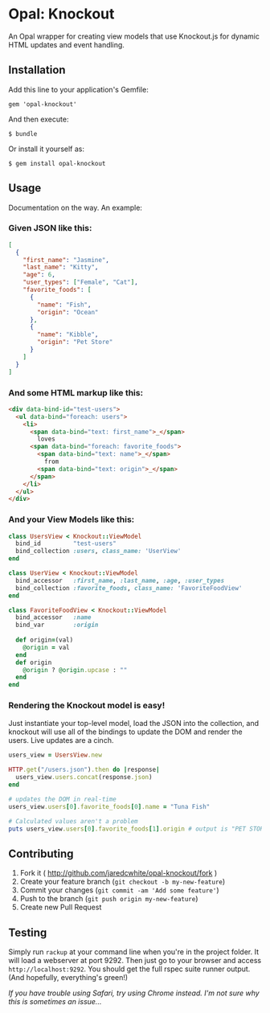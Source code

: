 # Opal: Knockout

An Opal wrapper for creating view models that use Knockout.js for dynamic HTML updates and event handling.

## Installation

Add this line to your application's Gemfile:

    gem 'opal-knockout'

And then execute:

    $ bundle

Or install it yourself as:

    $ gem install opal-knockout

## Usage

Documentation on the way. An example:

### Given JSON like this:

```json
[
  {
    "first_name": "Jasmine",
    "last_name": "Kitty",
    "age": 6,
    "user_types": ["Female", "Cat"],
    "favorite_foods": [
      {
        "name": "Fish",
        "origin": "Ocean"
      },
      {
        "name": "Kibble",
        "origin": "Pet Store"
      }
    ]
  }
]
```

### And some HTML markup like this:

```html
<div data-bind-id="test-users">
  <ul data-bind="foreach: users">
    <li>
      <span data-bind="text: first_name">_</span>
        loves
      <span data-bind="foreach: favorite_foods">
        <span data-bind="text: name">_</span>
          from
        <span data-bind="text: origin">_</span>
      </span>
    </li>
  </ul>
</div>
```

### And your View Models like this:

```ruby
class UsersView < Knockout::ViewModel
  bind_id         "test-users"
  bind_collection :users, class_name: 'UserView'
end

class UserView < Knockout::ViewModel
  bind_accessor   :first_name, :last_name, :age, :user_types
  bind_collection :favorite_foods, class_name: 'FavoriteFoodView'
end

class FavoriteFoodView < Knockout::ViewModel
  bind_accessor   :name
  bind_var        :origin
  
  def origin=(val)
    @origin = val
  end
  def origin
    @origin ? @origin.upcase : ""
  end
end
```

### Rendering the Knockout model is easy!

Just instantiate your top-level model, load the JSON into the collection, and knockout will use all of the bindings to update the DOM and render the users. Live updates are a cinch.

```ruby
users_view = UsersView.new
		
HTTP.get("/users.json").then do |response|
  users_view.users.concat(response.json)
end

# updates the DOM in real-time
users_view.users[0].favorite_foods[0].name = "Tuna Fish"

# Calculated values aren't a problem
puts users_view.users[0].favorite_foods[1].origin # output is "PET STORE"
```


## Contributing

1. Fork it ( http://github.com/jaredcwhite/opal-knockout/fork )
2. Create your feature branch (`git checkout -b my-new-feature`)
3. Commit your changes (`git commit -am 'Add some feature'`)
4. Push to the branch (`git push origin my-new-feature`)
5. Create new Pull Request

## Testing

Simply run `rackup` at your command line when you're in the project folder. It will load a webserver at port 9292. Then just go to your browser and access `http://localhost:9292`. You should get the full rspec suite runner output. (And hopefully, everything's green!)

_If you have trouble using Safari, try using Chrome instead. I'm not sure why this is sometimes an issue..._